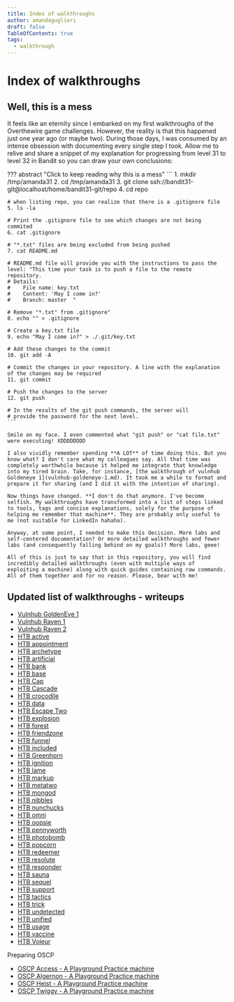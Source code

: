 ```yaml
---
title: Index of walkthroughs
author: amandaguglieri
draft: false
TableOfContents: true
tags:
  - walkthrough
---
```


# Index of walkthroughs

## Well, this is a mess

It feels like an eternity since I embarked on my first walkthroughs of the Overthewire game challenges. However, the reality is that this happened just one year ago (or maybe two). During those days, I was consumed by an intense obsession with documenting every single step I took. Allow me to relive and share a snippet of my explanation for progressing from level 31 to level 32 in Bandit so you can draw your own conclusions:

??? abstract "Click to keep reading why this is a mess"
	```
	1. mkdir /tmp/amanda31
	2. cd /tmp/amanda31
	3. git clone ssh://bandit31-git@localhost/home/bandit31-git/repo
	4. cd repo
	
	# when listing repo, you can realize that there is a .gitignore file
	5. ls -la
	
	# Print the .gitignore file to see which changes are not being commited
	6. cat .gitignore
	
	# "*.txt" files are being excluded from being pushed
	7. cat README.md
	
	# README.md file will provide you with the instructions to pass the level: "This time your task is to push a file to the remote repository.
	# Details:
	#    File name: key.txt
	#    Content: 'May I come in?'
	#    Branch: master  "
	
	# Remove "*.txt" from .gitignore"
	8. echo "" > .gitignore
	
	# Create a key.txt file
	9. echo "May I come in?" > ./.git/key.txt
	
	# Add these changes to the commit
	10. git add -A
	
	# Commit the changes in your repository. A line with the explanation of the changes may be required
	11. git commit
	
	# Push the changes to the server
	12. git push
	
	# In the results of the git push commands, the server will 
	# provide the password for the next level.
	```

	Smile on my face. I even commented what "git push" or "cat file.txt" were executing! XDDDDDDDD
	
	I also vividly remember spending **A LOT** of time doing this. But you know what? I don't care what my colleagues say. All that time was completely worthwhile because it helped me integrate that knowledge into my tired brain. Take, for instance, [the walkthrough of vulnhub Goldeneye 1](vulnhub-goldeneye-1.md). It took me a while to format and prepare it for sharing (and I did it with the intention of sharing).
		
	Now things have changed. **I don't do that anymore. I've become selfish. My walkthroughs have transformed into a list of steps linked to tools, tags and concise explanations, solely for the purpose of helping me remember that machine**. They are probably only useful to me (not suitable for LinkedIn hahaha). 
	
	Anyway, at some point, I needed to make this decision. More labs and self-centered documentation? Or more detailed walkthroughs and fewer labs (and consequently falling behind on my goals)? More labs, geee!
	
	All of this is just to say that in this repository, you will find incredibly detailed walkthroughs (even with multiple ways of exploiting a machine) along with quick guides containing raw commands. All of them together and for no reason. Please, bear with me!


## Updated list of walkthroughs - writeups

-   [Vulnhub GoldenEye 1](vulnhub-goldeneye-1.md)
-   [Vulnhub Raven 1](vulnhub-raven-1.md)
-   [Vulnhub Raven 2](vulnhub-raven-2.md)
-   [HTB active](htb-active.md)
-   [HTB appointment](htb-appointment.md)
-   [HTB archetype](htb-archetype.md)
-   [HTB artificial](htb-artificial.md)
-   [HTB bank](htb-bank.md)
-   [HTB base](htb-base.md)
-   [HTB Cap](htb-cap.md)
-   [HTB Cascade](htb-cascade.md)
-   [HTB crocodile](htb-crocodile.md)
-   [HTB data](htb-data.md)
-   [HTB Escape Two](htb-escapetwo.md)
-   [HTB explosion](htb-explosion.md)
-   [HTB forest](htb-forest.md)
-   [HTB friendzone](htb-friendzone.md)
-   [HTB funnel](htb-funnel.md)
-   [HTB included](htb-included.md)
-   [HTB Greenhorn](htb-greenhorn.md)
-   [HTB ignition](htb-ignition.md)
-   [HTB lame](htb-lame.md)
-   [HTB markup](htb-markup.md)
-   [HTB metatwo](htb-metatwo.md)
-   [HTB mongod](htb-mongod.md)
-   [HTB nibbles](htb-nibbles.md)
-   [HTB nunchucks](htb-nunchucks.md)
-   [HTB omni](htb-omni.md)
-   [HTB oopsie](htb-oopsie.md)
-   [HTB pennyworth](htb-pennyworth.md)
-   [HTB photobomb](htb-photobomb.md)
-   [HTB popcorn](htb-popcorn.md)
-   [HTB redeemer](htb-redeemer.md)
-   [HTB resolute](htb-resolute.md)
-   [HTB responder](htb-responder.md)
-   [HTB sauna](htb-sauna.md)
-   [HTB sequel](htb-sequel.md)
-   [HTB support](htb-support.md)
-   [HTB tactics](htb-tactics.md)
-   [HTB trick](htb-trick.md)
-   [HTB undetected](htb-undetected.md)
-   [HTB unified](htb-unified.md)
-   [HTB usage](htb-usage.md)
-   [HTB vaccine](htb-vaccine.md)
-   [HTB Voleur](htb-voleur.md)


Preparing OSCP

-   [OSCP Access - A Playground Practice machine](oscp-access.md)
-   [OSCP Algernon - A Playground Practice machine](oscp-algernon.md)
-   [OSCP Heist - A Playground Practice machine](oscp-heist.md)
-   [OSCP Twiggy - A Playground Practice machine](oscp-twiggy.md)
